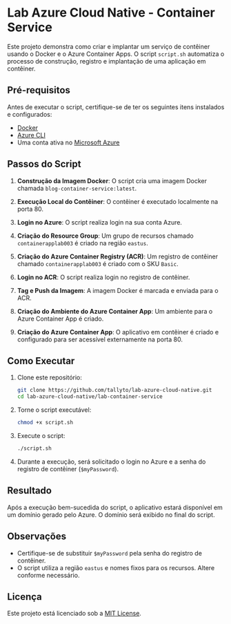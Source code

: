 
# Lab Azure Cloud Native - Container Service

Este projeto demonstra como criar e implantar um serviço de contêiner usando o Docker e o Azure Container Apps. O script `script.sh` automatiza o processo de construção, registro e implantação de uma aplicação em contêiner.

## Pré-requisitos

Antes de executar o script, certifique-se de ter os seguintes itens instalados e configurados:

- [Docker](https://www.docker.com/)
- [Azure CLI](https://learn.microsoft.com/cli/azure/install-azure-cli)
- Uma conta ativa no [Microsoft Azure](https://azure.microsoft.com/)

## Passos do Script

1. **Construção da Imagem Docker**:
    O script cria uma imagem Docker chamada `blog-container-service:latest`.

2. **Execução Local do Contêiner**:
    O contêiner é executado localmente na porta 80.

3. **Login no Azure**:
    O script realiza login na sua conta Azure.

4. **Criação do Resource Group**:
    Um grupo de recursos chamado `containerapplab003` é criado na região `eastus`.

5. **Criação do Azure Container Registry (ACR)**:
    Um registro de contêiner chamado `containerapplab003` é criado com o SKU `Basic`.

6. **Login no ACR**:
    O script realiza login no registro de contêiner.

7. **Tag e Push da Imagem**:
    A imagem Docker é marcada e enviada para o ACR.

8. **Criação do Ambiente do Azure Container App**:
    Um ambiente para o Azure Container App é criado.

9. **Criação do Azure Container App**:
    O aplicativo em contêiner é criado e configurado para ser acessível externamente na porta 80.

## Como Executar

1. Clone este repositório:
    ```bash
    git clone https://github.com/tallyto/lab-azure-cloud-native.git
    cd lab-azure-cloud-native/lab-container-service
    ```

2. Torne o script executável:
    ```bash
    chmod +x script.sh
    ```

3. Execute o script:
    ```bash
    ./script.sh
    ```

4. Durante a execução, será solicitado o login no Azure e a senha do registro de contêiner (`$myPassword`).

## Resultado

Após a execução bem-sucedida do script, o aplicativo estará disponível em um domínio gerado pelo Azure. O domínio será exibido no final do script.

## Observações

- Certifique-se de substituir `$myPassword` pela senha do registro de contêiner.
- O script utiliza a região `eastus` e nomes fixos para os recursos. Altere conforme necessário.

## Licença

Este projeto está licenciado sob a [MIT License](LICENSE).
